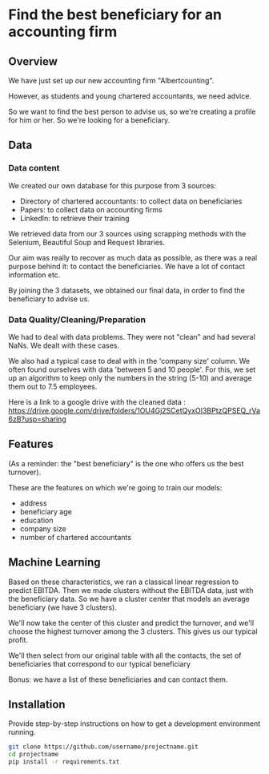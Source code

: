 # Find the best beneficiary for an accounting firm

## Overview
We have just set up our new accounting firm "Albertcounting".

However, as students and young chartered accountants, we need advice.

So we want to find the best person to advise us, so we're creating a profile for him or her. So we're looking for a beneficiary.

## Data
### Data content
We created our own database for this purpose from 3 sources:
- Directory of chartered accountants: to collect data on beneficiaries
- Papers: to collect data on accounting firms
- LinkedIn: to retrieve their training 

We retrieved data from our 3 sources using scrapping methods with the Selenium, Beautiful Soup and Request libraries.

Our aim was really to recover as much data as possible, as there was a real purpose behind it: to contact the beneficiaries. We have a lot of contact information etc.

By joining the 3 datasets, we obtained our final data, in order to find the beneficiary to advise us.

### Data Quality/Cleaning/Preparation
We had to deal with data problems. They were not "clean" and had several NaNs. We dealt with these cases.

We also had a typical case to deal with in the 'company size' column. We often found ourselves with data 'between 5 and 10 people'. For this, we set up an algorithm to keep only the numbers in the string (5-10) and average them out to 7.5 employees.

Here is a link to a google drive with the cleaned data : https://drive.google.com/drive/folders/1OU4Gj2SCetQyxOI3BPtzQPSEQ_rVa6zB?usp=sharing


## Features
(As a reminder: the "best beneficiary" is the one who offers us the best turnover).

These are the features on which we're going to train our models: 
- address
- beneficiary age
- education
- company size
- number of chartered accountants

## Machine Learning

Based on these characteristics, we ran a classical linear regression to predict EBITDA. Then we made clusters without the EBITDA data, just with the beneficiary data. So we have a cluster center that models an average beneficiary (we have 3 clusters).

We'll now take the center of this cluster and predict the turnover, and we'll choose the highest turnover among the 3 clusters. This gives us our typical profit.

We'll then select from our original table with all the contacts, the set of beneficiaries that correspond to our typical beneficiary


Bonus: we have a list of these beneficiaries and can contact them.

## Installation
Provide step-by-step instructions on how to get a development environment running.

```bash
git clone https://github.com/username/projectname.git
cd projectname
pip install -r requirements.txt


